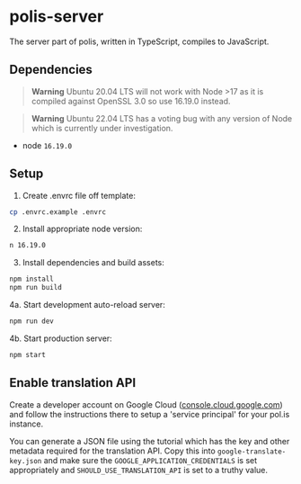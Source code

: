# polis-server

The server part of polis, written in TypeScript, compiles to JavaScript.

## Dependencies

> **Warning** Ubuntu 20.04 LTS will not work with Node >17 as it is compiled against OpenSSL 3.0 so use 16.19.0 instead.

> **Warning** Ubuntu 22.04 LTS has a voting bug with any version of Node which is currently under investigation.

* node `16.19.0`

## Setup

1. Create .envrc file off template:

```sh
cp .envrc.example .envrc
```

2. Install appropriate node version:

```sh
n 16.19.0
```

3. Install dependencies and build assets:

```sh
npm install
npm run build
```

4a. Start development auto-reload server:

```sh
npm run dev
```

4b. Start production server:

```sh
npm start
```

## Enable translation API

Create a developer account on Google Cloud ([console.cloud.google.com](https://console.cloud.google.com)) and follow the instructions there to setup a 'service principal' for your pol.is instance.

You can generate a JSON file using the tutorial which has the key and other metadata required for the translation API. Copy this into `google-translate-key.json` and make sure the `GOOGLE_APPLICATION_CREDENTIALS` is set appropriately and `SHOULD_USE_TRANSLATION_API` is set to a truthy value.